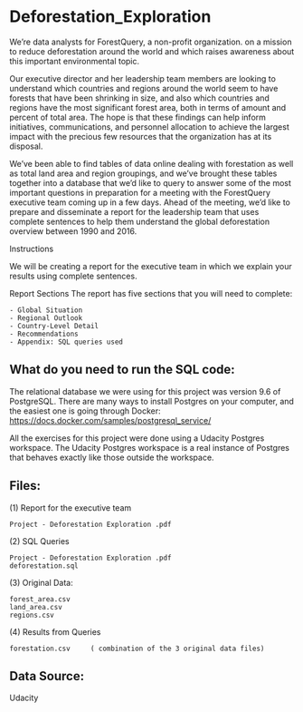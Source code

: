# Deforestation_Exploration

We’re data analysts for ForestQuery, a non-profit organization. on a mission to reduce deforestation around the world and which raises awareness about this important environmental topic.

Our executive director and her leadership team members are looking to understand which countries and regions around the world seem to have forests that have been shrinking in size, and also which countries and regions have the most significant forest area, both in terms of amount and percent of total area. The hope is that these findings can help inform initiatives, communications, and personnel allocation to achieve the largest impact with the precious few resources that the organization has at its disposal.

We’ve been able to find tables of data online dealing with forestation as well as total land area and region groupings, and we’ve brought these tables together into a database that we’d like to query to answer some of the most important questions in preparation for a meeting with the ForestQuery executive team coming up in a few days. Ahead of the meeting, we’d like to prepare and disseminate a report for the leadership team that uses complete sentences to help them understand the global deforestation overview between 1990 and 2016.

Instructions

We will be creating a report for the executive team in which we explain your results using complete sentences.

Report Sections
The report has five sections that you will need to complete:

    - Global Situation
    - Regional Outlook
    - Country-Level Detail
    - Recommendations
    - Appendix: SQL queries used

## What do you need to run the SQL code:
The relational database we were using for this project was version 9.6 of PostgreSQL. 
There are many ways to install Postgres on your computer, and the easiest one is going through Docker:
https://docs.docker.com/samples/postgresql_service/

All the exercises for this project were done using a Udacity Postgres workspace. 
The Udacity Postgres workspace is a real instance of Postgres that behaves exactly like those outside the workspace.


## Files:

(1) Report for the executive team

    Project - Deforestation Exploration .pdf

(2) SQL Queries 

    Project - Deforestation Exploration .pdf
    deforestation.sql
    
(3) Original Data:    

    forest_area.csv
    land_area.csv
    regions.csv
    
(4) Results from Queries 

    forestation.csv     ( combination of the 3 original data files)
    
## Data Source:

Udacity
